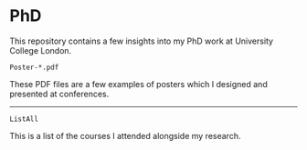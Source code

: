 # PhD
This repository contains a few insights into my PhD work at University College London.

```Poster-*.pdf```

These PDF files are a few examples of posters which I designed and presented at conferences.

---

```ListAll```

This is a list of the courses I attended alongside my research.
